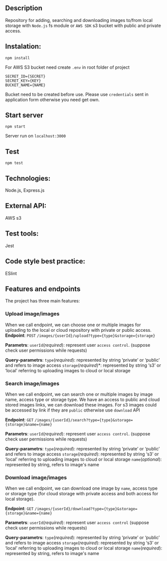 ## Description

Repository for adding, searching and downloading images to/from local storage with `Node.js` fs module or `AWS SDK` s3 bucket with public and private access.


## Instalation:
```
npm install
```
For AWS S3 bucket need create `.env` in root folder of project

```
SECRET_ID={SECRET}
SECRET_KEY={KEY}
BUCKET_NAME={NAME}
```
Bucket need to be created before use.
Please use `credentials` sent in application form otherwise you need get own.

## Start server
```
npm start
```
Server run on `localhost:3000`

## Test
```
npm test
```

## Technologies:
Node.js, Express.js 
## External API:
AWS s3
## Test tools:
Jest 
## Code style best practice:
ESlint

## Features and endpoints
The project has three main features:

### Upload image/images
When we call endpoint, we can choose one or multiple images for uploading to the local or cloud repository with private or public access. 
**Endpoint**:
`POST` ```/images/{userId}/upload?type={type}&storage={storage}```

**Parametrs**:
`userId`(*required*): represent user `access control`. (suppose check user permissions while requests)

**Query-parametrs**: 
`type`(*required*): represented by string ‘private’ or ‘public’ and refers to image access
`storage`(*required*)*: represented by string ‘s3’ or ‘local’ referring to uploading images to cloud or local storage

### Search image/images
When we call endpoint, we can search one or multiple images by image name, access type or storage type. We have an access to public and cloud stored images links, we can download these images.
For s3 images could be accessed by link if they are `public` otherwise use `download` API

**Endpoint**:
`GET` ```/images/{userId}/search?type={type}&storage={storage}&name={name}```

**Parametrs**:
`userId`(*required*): represent user `access control`. (suppose check user permissions while requests)

**Query-parametrs**: 
`type`(*required*): represented by string ‘private’ or ‘public’ and refers to image access
`storage`(*required*): represented by string ‘s3’ or ‘local’ referring to uploading images to cloud or local storage
`name`(*optional*): represented by string, refers to image's name

### Download image/images
When we call endpoint, we can download one image by `name`, access type or storage type (for cloud storage with private access and both access for local storage).

**Endpoint**:
`GET` ```/images/{userId}/download?type={type}&storage={storage}&name={name}```

**Parametrs**:
`userId`(*required*): represent user `access control` (suppose check user permissions while requests)

**Query-parametrs**: 
`type`(*required*): represented by string ‘private’ or ‘public’ and refers to image access
`storage`(*required*): represented by string ‘s3’ or ‘local’ referring to uploading images to cloud or local storage
`name`(*required*): represented by string, refers to image's name
